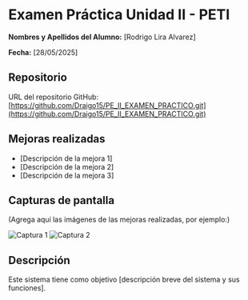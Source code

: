 # Examen Práctica Unidad II - PETI

**Nombres y Apellidos del Alumno:** [Rodrigo Lira Alvarez]

**Fecha:** [28/05/2025]

## Repositorio
URL del repositorio GitHub: [https://github.com/Draigo15/PE_II_EXAMEN_PRACTICO.git](https://github.com/Draigo15/PE_II_EXAMEN_PRACTICO.git)

## Mejoras realizadas
- [Descripción de la mejora 1]
- [Descripción de la mejora 2]
- [Descripción de la mejora 3]

## Capturas de pantalla
(Agrega aquí las imágenes de las mejoras realizadas, por ejemplo:)

![Captura 1](BD/IdentificacionEstrategias.png)
![Captura 2](BD/matrizcame.png)

## Descripción
Este sistema tiene como objetivo [descripción breve del sistema y sus funciones].
